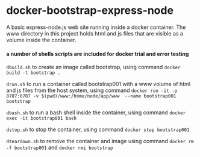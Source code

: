# docker-bootstrap-express-node
A basic express-node.js web site running inside a docker container. The www directory in this project holds html and js files that are visible as a volume inside the container.

#### a number of shells scripts are included for docker trial and error testing
   `dbuild.sh` to create an image called bootstrap, using command
   `docker build -t bootstrap .` 

   `drun.sh`  to run a container called bootstrap001 with a www volume of html and js files from the host system, using command `docker run -it -p 8787:8787 -v $(pwd)/www:/home/node/app/www  --name bootstrap001 bootstrap`
   
   `dbash.sh` to run a bash shell inside the container, using command `docker exec -it bootstrap001 bash`
   
   `dstop.sh`  to stop the container, using command `docker stop bootstrap001`

  `dteardown.sh` to remove the container and image using command `docker rm -f bootstrap001` and `docker rmi bootstrap`
   


